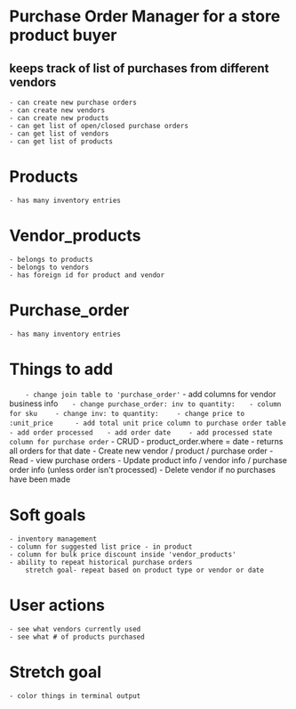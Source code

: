 # Purchase Order Manager for a store product buyer
## keeps track of list of purchases from different vendors 
    - can create new purchase orders
    - can create new vendors
    - can create new products
    - can get list of open/closed purchase orders
    - can get list of vendors
    - can get list of products

# Products
    - has many inventory entries
# Vendor_products
    - belongs to products
    - belongs to vendors
    - has foreign id for product and vendor
# Purchase_order
    - has many inventory entries

# Things to add
`    - change join table to 'purchase_order'`
    - add columns for vendor business info
`    - change purchase_order: inv to quantity: `
`    - column for sku `
`    - change inv: to quantity:`
`    - change price to :unit_price`
`     - add total unit price column to purchase order table`
`    - add order processed`
`    - add order date `
`    - add processed state column for purchase order`
    - CRUD
        - product_order.where = date - returns all orders for that date
        - Create new vendor / product / purchase order
        - Read - view purchase orders
        - Update product info / vendor info / purchase order info (unless order isn't processed)
        - Delete vendor if no purchases have been made
    
# Soft goals
    - inventory management
    - column for suggested list price - in product
    - column for bulk price discount inside 'vendor_products'
    - ability to repeat historical purchase orders 
        stretch goal- repeat based on product type or vendor or date

# User actions
    - see what vendors currently used
    - see what # of products purchased

# Stretch goal
    - color things in terminal output
